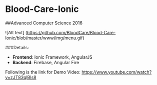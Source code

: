 # Blood-Care-Ionic 
##Advanced Computer Science 2016

![Alt text] (https://github.com/BloodCare/Blood-Care-Ionic/blob/master/www/img/menu.gif)

###Details:
* **Frontend**: Ionic Framework, AngularJS
* **Backend**: Firebase, Angular Fire

Following is the link for Demo Video: 
https://www.youtube.com/watch?v=zJT83qlBls8
